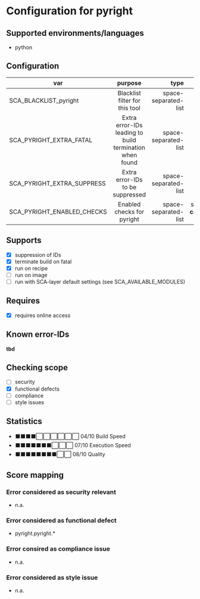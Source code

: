 # Configuration for pyright

## Supported environments/languages

* python

## Configuration

| var | purpose | type | default |
| ------------- |:-------------:| -----:| -----:
| SCA_BLACKLIST_pyright | Blacklist filter for this tool | space-separated-list | "linux-*"
| SCA_PYRIGHT_EXTRA_FATAL | Extra error-IDs leading to build termination when found | space-separated-list | ""
| SCA_PYRIGHT_EXTRA_SUPPRESS | Extra error-IDs to be suppressed | space-separated-list | ""
| SCA_PYRIGHT_ENABLED_CHECKS | Enabled checks for pyright | space-separated-list | see __pyright-core.bbclass__ for details

## Supports

* [x] suppression of IDs
* [x] terminate build on fatal
* [x] run on recipe
* [ ] run on image
* [ ] run with SCA-layer default settings (see SCA_AVAILABLE_MODULES)

## Requires

* [x] requires online access

## Known error-IDs

__tbd__

## Checking scope

* [ ] security
* [x] functional defects
* [ ] compliance
* [ ] style issues

## Statistics

* ⬛⬛⬛⬛⬜⬜⬜⬜⬜⬜ 04/10 Build Speed
* ⬛⬛⬛⬛⬛⬛⬛⬜⬜⬜ 07/10 Execution Speed
* ⬛⬛⬛⬛⬛⬛⬛⬛⬜⬜ 08/10 Quality

## Score mapping

### Error considered as security relevant

* n.a.

### Error considered as functional defect

* pyright.pyright.*

### Error consired as compliance issue

* n.a.

### Error considered as style issue

* n.a.
